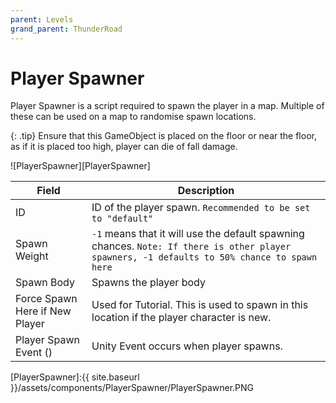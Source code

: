 ```yaml
---
parent: Levels
grand_parent: ThunderRoad
---
```

# Player Spawner

Player Spawner is a script required to spawn the player in a map. Multiple of these can be used on a map to randomise spawn locations.

{: .tip}
Ensure that this GameObject is placed on the floor or near the floor, as if it is placed too high, player can die of fall damage.


![PlayerSpawner][PlayerSpawner]

| Field                       | Description
| ---                         | ---
| ID                          | ID of the player spawn. `Recommended to be set to "default"`
| Spawn Weight                | `-1` means that it will use the default spawning chances. `Note: If there is other player spawners, -1 defaults to 50% chance to spawn here`
| Spawn Body                  | Spawns the player body
| Force Spawn Here if New Player | Used for Tutorial. This is used to spawn in this location if the player character is new.
| Player Spawn Event ()       | Unity Event occurs when player spawns.





[PlayerSpawner]:{{ site.baseurl }}/assets/components/PlayerSpawner/PlayerSpawner.PNG